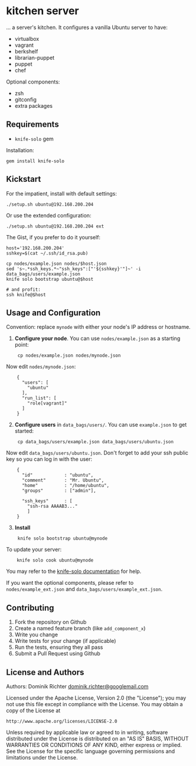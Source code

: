 # kitchen server

... a server's kitchen. It configures a vanilla Ubuntu server to have:

* virtualbox
* vagrant
* berkshelf
* librarian-puppet
* puppet
* chef

Optional components:

* zsh
* gitconfig
* extra packages

## Requirements

* `knife-solo` gem

Installation:

    gem install knife-solo

## Kickstart

For the impatient, install with default settings:

    ./setup.sh ubuntu@192.168.200.204

Or use the extended configuration:

    ./setup.sh ubuntu@192.168.200.204 ext

The Gist, if you prefer to do it yourself:

    host='192.168.200.204'
    sshkey=$(cat ~/.ssh/id_rsa.pub)

    cp nodes/example.json nodes/$host.json
    sed 's~.*ssh_keys.*~"ssh_keys":["'${sshkey}'"]~' -i data_bags/users/example.json
    knife solo bootstrap ubuntu@$host

    # and profit:
    ssh knife@$host


## Usage and Configuration

Convention: replace `mynode` with either your node's IP address or hostname.

1. **Configure your node**.
  You can use `nodes/example.json` as a starting point:

        cp nodes/example.json nodes/mynode.json

  Now edit `nodes/mynode.json`:

        {
          "users": [
            "ubuntu"
          ],
          "run_list": [
            "role[vagrant]"
          ]
        }

2. **Configure users** in `data_bags/users/`.
  You can use `example.json` to get started:

        cp data_bags/users/example.json data_bags/users/ubuntu.json

  Now edit `data_bags/users/ubuntu.json`. Don't forget to add your ssh public key so you can log in with the user:

        {
          "id"            : "ubuntu",
          "comment"       : "Mr. Ubuntu",
          "home"          : "/home/ubuntu",
          "groups"        : ["admin"],

          "ssh_keys"      : [
            "ssh-rsa AAAAB3..."
            ]
        }

3. **Install**

        knife solo bootstrap ubuntu@mynode

  To update your server:

        knife solo cook ubuntu@mynode

  You may refer to the [knife-solo documentation](http://matschaffer.github.io/knife-solo/) for help.


If you want the optional components, please refer to `nodes/example_ext.json` and `data_bags/users/example_ext.json`.

## Contributing

1. Fork the repository on Github
2. Create a named feature branch (like `add_component_x`)
3. Write you change
4. Write tests for your change (if applicable)
5. Run the tests, ensuring they all pass
6. Submit a Pull Request using Github

## License and Authors

Authors: Dominik Richter <dominik.richter@googlemail.com>

Licensed under the Apache License, Version 2.0 (the "License");
you may not use this file except in compliance with the License.
You may obtain a copy of the License at

    http://www.apache.org/licenses/LICENSE-2.0

Unless required by applicable law or agreed to in writing, software
distributed under the License is distributed on an "AS IS" BASIS,
WITHOUT WARRANTIES OR CONDITIONS OF ANY KIND, either express or implied.
See the License for the specific language governing permissions and
limitations under the License.
